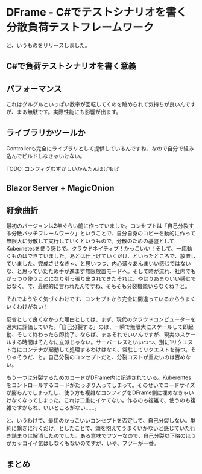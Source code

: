 # DFrame - C#でテストシナリオを書く分散負荷テストフレームワーク

と、いうものをリリースしました。






C#で負荷テストシナリオを書く意義
---







パフォーマンス
---


これはグルグルといっぱい数字が回転してくのを眺められて気持ちが良いんですが、まぁ無駄です。実際性能にも影響が出ます。



ライブラリかツールか
---
Controllerも完全にライブラリとして提供しているんですね、なので自分で組み込んでビルドしなきゃいけない。

TODO: コンフィグむずかしいかんたんほげもげ

Blazor Server + MagicOnion
---


紆余曲折
---
最初のバージョンは2年ぐらい前に作っていました。コンセプトは「自己分裂する分散バッチフレームワーク」ということで、自分自身のコピーを動的に作って無限大に分散して実行していくというもので。分散のための基盤としてKubernetesを使う感じで。クラウドネイティブ！かっこいい！そして、一応動くものはできていました。あとは仕上げていくだけ、といったところで、放置していました。完成させなきゃ、と思いつつ、内心薄々あんまいい感じではないな、と思っていたため手が進まず無限放置モードへ。そして時が流れ、社内でもがっつり使うことになり引っ張り出されてきたそれは、やはりあまりいい感じではなく。で、最終的に言われたんですね、そもそも分裂機能いらなくね？と。

それでようやく気づくわけです、コンセプトから完全に間違っているからうまくいくわけがない！

反省として良くなかった理由としては、まず、現代のクラウドコンピューターを過大に評価していた。「自己分裂する」のは、一瞬で無限大にスケールして即起動、そして終わったら即終了、ならば、まぁそれでいいんですが、現実のスケールする時間はそんなに立派じゃない。サーバーレスといいつつ、別に1リクエスト毎にコンテナが起動して処理するわけはなく、常駐してリクエストを待つ。そりゃそうだ、と。自己分裂のコンセプトだと、分裂コストが重たいのは否めない。

もう一つは分裂するためのコードがDFrame内に記述されている。Kuberentesをコントロールするコードがたっぷり入ってしまって。そのせいでコードサイズが膨らんでしまったし、使う方も複雑なコンフィグをDFrame側に埋めなきゃいけなくなってしまった。これは二重にイケてない。作るのも複雑で、使うのも複雑ですからね、いいところがない……。

と、いうわけで、最初のかっこいいコンセプトを否定して、自己分裂しない。単純に繋ぎに行くだけ。としたことで、頭を抱えてうまくいかないと感じていた行き詰まりは解消したのでした。ある意味でフツーなので、自己分裂以下略のほうがカッコイイ気はしなくもないのですが、いや、フツーが一番。

まとめ
---